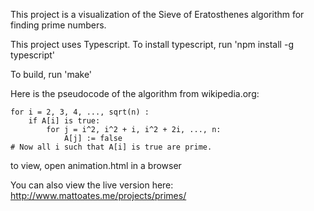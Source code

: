 This project is a visualization of the Sieve of Eratosthenes algorithm for finding prime numbers.

This project uses Typescript.
To install typescript, run 'npm install -g typescript'

To build, run 'make'

Here is the pseudocode of the algorithm from wikipedia.org:

    for i = 2, 3, 4, ..., sqrt(n) :
        if A[i] is true:
            for j = i^2, i^2 + i, i^2 + 2i, ..., n:
                A[j] := false
    # Now all i such that A[i] is true are prime.

to view, open animation.html in a browser

You can also view the live version here: http://www.mattoates.me/projects/primes/
